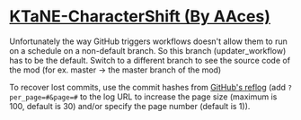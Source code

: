# [KTaNE-CharacterShift (By AAces)](https://github.com/AAces/KTaNE-CharacterShift)

Unfortunately the way GitHub triggers workflows doesn't allow them to run on a schedule on a non-default branch. So this branch (updater_workflow) has to be the default. Switch to a different branch to see the source code of the mod (for ex. master -> the master branch of the mod)

To recover lost commits, use the commit hashes from [GitHub's reflog](https://api.github.com/repos/KtaneModules/KTaNE-CharacterShift-AAces/events) (add `?per_page=#&page=#` to the log URL to increase the page size (maximum is 100, default is 30) and/or specify the page number (default is 1)).
